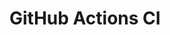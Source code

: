 # GitHub Actions CI






































































































































































































































































































































































































































































































































































































































































































































































































































































































































































































































































































































































































































































































































































































































































































































































































































































































































































































































































































































































































































































































































































































































































































































































































































































































































































































































































































































































































































































































































































































































































































































































































































































































































































































































































































































































































































































































































































































































































